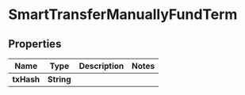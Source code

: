 

# SmartTransferManuallyFundTerm


## Properties

| Name | Type | Description | Notes |
|------------ | ------------- | ------------- | -------------|
|**txHash** | **String** |  |  |



